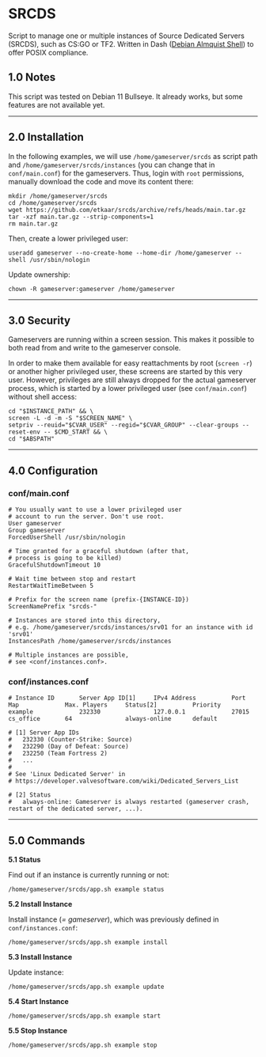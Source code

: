 # SRCDS
Script to manage one or multiple instances of Source Dedicated Servers (SRCDS), such as CS:GO or TF2. Written in Dash ([Debian Almquist Shell](https://wiki.archlinux.org/title/Dash)) to offer POSIX compliance.

## 1.0 Notes

This script was tested on Debian 11 Bullseye. It already works, but some features are not available yet.

---

## 2.0 Installation

In the following examples, we will use `/home/gameserver/srcds` as script path and `/home/gameserver/srcds/instances` (you can change that in `conf/main.conf`) for the gameservers. Thus, login with `root` permissions, manually download the code and move its content there:

```shell
mkdir /home/gameserver/srcds
cd /home/gameserver/srcds
wget https://github.com/etkaar/srcds/archive/refs/heads/main.tar.gz
tar -xzf main.tar.gz --strip-components=1
rm main.tar.gz
```

Then, create a lower privileged user:

```
useradd gameserver --no-create-home --home-dir /home/gameserver --shell /usr/sbin/nologin
```

Update ownership:

```
chown -R gameserver:gameserver /home/gameserver
```

---

## 3.0 Security

Gameservers are running within a screen session. This makes it possible to both read from and write to the gameserver console.

In order to make them available for easy reattachments by root (`screen -r`) or another higher privileged user, these screens are started by this very user. However, privileges are still always dropped for the actual gameserver process, which is started by a lower privileged user (see `conf/main.conf`) without shell access:

```shell
cd "$INSTANCE_PATH" && \
screen -L -d -m -S "$SCREEN_NAME" \
setpriv --reuid="$CVAR_USER" --regid="$CVAR_GROUP" --clear-groups --reset-env -- $CMD_START && \
cd "$ABSPATH"
```

---

## 4.0 Configuration

### conf/main.conf

```shell
# You usually want to use a lower privileged user
# account to run the server. Don't use root.
User gameserver
Group gameserver
ForcedUserShell /usr/sbin/nologin

# Time granted for a graceful shutdown (after that,
# process is going to be killed)
GracefulShutdownTimeout 10

# Wait time between stop and restart
RestartWaitTimeBetween 5

# Prefix for the screen name (prefix-{INSTANCE-ID})
ScreenNamePrefix "srcds-"

# Instances are stored into this directory,
# e.g. /home/gameserver/srcds/instances/srv01 for an instance with id 'srv01'
InstancesPath /home/gameserver/srcds/instances

# Multiple instances are possible,
# see <conf/instances.conf>.
```

### conf/instances.conf

```shell
# Instance ID       Server App ID[1]     IPv4 Address          Port        Map             Max. Players     Status[2]          Priority
example             232330               127.0.0.1             27015       cs_office       64               always-online      default

# [1] Server App IDs
#   232330 (Counter-Strike: Source)
#   232290 (Day of Defeat: Source)
#   232250 (Team Fortress 2)
#   ...
#
# See 'Linux Dedicated Server' in
# https://developer.valvesoftware.com/wiki/Dedicated_Servers_List

# [2] Status
#   always-online: Gameserver is always restarted (gameserver crash, restart of the dedicated server, ...).
```

---

## 5.0 Commands

**5.1 Status**

Find out if an instance is currently running or not:

```shell
/home/gameserver/srcds/app.sh example status
```

**5.2 Install Instance**

Install instance (*= gameserver*), which was previously defined in `conf/instances.conf`:

```shell
/home/gameserver/srcds/app.sh example install
```

**5.3 Install Instance**

Update instance:

```shell
/home/gameserver/srcds/app.sh example update
```

**5.4 Start Instance**

```shell
/home/gameserver/srcds/app.sh example start
```

**5.5 Stop Instance**

```shell
/home/gameserver/srcds/app.sh example stop
```
